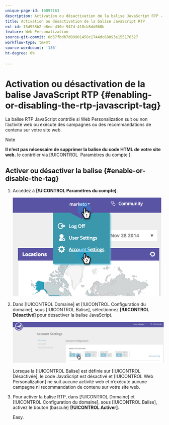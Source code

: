 ```yaml
---
unique-page-id: 10097163
description: Activation ou désactivation de la balise JavaScript RTP - Documents Marketo - Documentation du produit
title: Activation ou désactivation de la balise JavaScript RTP
exl-id: 15d958b2-e8ed-430e-947d-418cb5dd060b
feature: Web Personalization
source-git-commit: 0d37fbdb7d08901458c1744dc68893e155176327
workflow-type: tm+mt
source-wordcount: '136'
ht-degree: 0%

---
```


# Activation ou désactivation de la balise JavaScript RTP {#enabling-or-disabling-the-rtp-javascript-tag}

La balise RTP JavaScript contrôle si Web Personalization suit ou non l’activité web ou exécute des campagnes ou des recommandations de contenu sur votre site web.

>[!NOTE]
>
>**Il n’est pas nécessaire de supprimer la balise du code HTML de votre site web.** le contrôler via [!UICONTROL &#x200B; Paramètres du compte &#x200B;].

## Activer ou désactiver la balise {#enable-or-disable-the-tag}

1. Accédez à **[!UICONTROL Paramètres du compte]**.

   ![](assets/image2014-12-1-23-3a3-3a12.png)

1. Dans [!UICONTROL Domaine] et [!UICONTROL Configuration du domaine], sous [!UICONTROL Balise], sélectionnez **[!UICONTROL Désactivé]** pour désactiver la balise JavaScript.

   ![](assets/account-settings-domain-tag.jpg)

   Lorsque la [!UICONTROL Balise] est définie sur [!UICONTROL Désactivée], le code JavaScript est désactivé et [!UICONTROL Web Personalization] ne suit aucune activité web et n’exécute aucune campagne ni recommandation de contenu sur votre site web.

1. Pour activer la balise RTP, dans [!UICONTROL Domaine] et [!UICONTROL Configuration du domaine], sous [!UICONTROL Balise], activez le bouton (bascule) **[!UICONTROL Activer]**.

   Easy.
